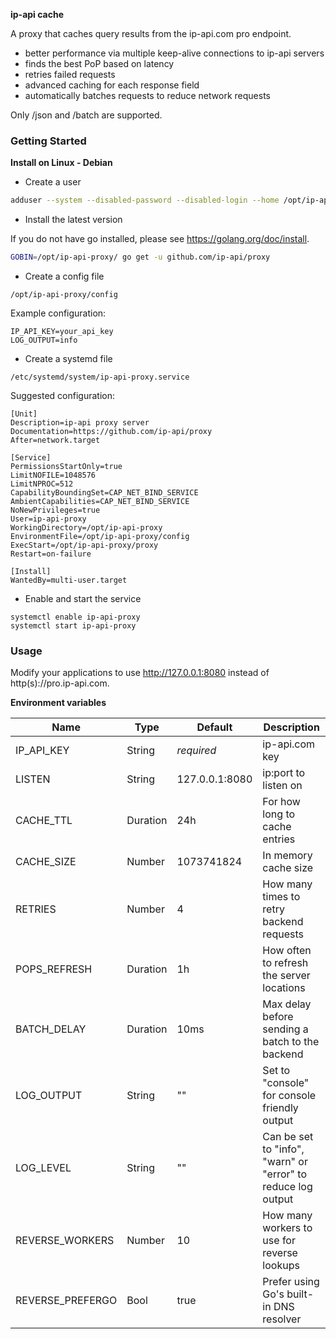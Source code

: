 **ip-api cache**

A proxy that caches query results from the ip-api.com pro endpoint.

- better performance via multiple keep-alive connections to ip-api servers
- finds the best PoP based on latency
- retries failed requests
- advanced caching for each response field
- automatically batches requests to reduce network requests

Only /json and /batch are supported.

### Getting Started

**Install on Linux - Debian**

- Create a user

```bash
adduser --system --disabled-password --disabled-login --home /opt/ip-api-proxy --group ip-api-proxy
```
- Install the latest version

If you do not have go installed, please see https://golang.org/doc/install.
```bash
GOBIN=/opt/ip-api-proxy/ go get -u github.com/ip-api/proxy
```

- Create a config file

`/opt/ip-api-proxy/config`

Example configuration:

```
IP_API_KEY=your_api_key
LOG_OUTPUT=info
```

- Create a systemd file 

`/etc/systemd/system/ip-api-proxy.service`

Suggested configuration:

```
[Unit]
Description=ip-api proxy server
Documentation=https://github.com/ip-api/proxy
After=network.target

[Service]
PermissionsStartOnly=true
LimitNOFILE=1048576
LimitNPROC=512
CapabilityBoundingSet=CAP_NET_BIND_SERVICE
AmbientCapabilities=CAP_NET_BIND_SERVICE
NoNewPrivileges=true
User=ip-api-proxy
WorkingDirectory=/opt/ip-api-proxy
EnvironmentFile=/opt/ip-api-proxy/config
ExecStart=/opt/ip-api-proxy/proxy
Restart=on-failure

[Install]
WantedBy=multi-user.target
```

- Enable and start the service
```
systemctl enable ip-api-proxy
systemctl start ip-api-proxy
```

### Usage

Modify your applications to use http://127.0.0.1:8080 instead of http(s)://pro.ip-api.com.


**Environment variables**

| Name             | Type     | Default                                         | Description |
| ---------------- | -------- | ----------------------------------------------- | ----------- |
| IP_API_KEY       | String   | *required*                                      | ip-api.com key |
| LISTEN           | String   | 127.0.0.1:8080                                  | ip:port to listen on |
| CACHE_TTL        | Duration | 24h                                             | For how long to cache entries |
| CACHE_SIZE       | Number   | 1073741824                                      | In memory cache size |
| RETRIES          | Number   | 4                                               | How many times to retry backend requests |
| POPS_REFRESH     | Duration | 1h                                              | How often to refresh the server locations  |
| BATCH_DELAY      | Duration | 10ms                                            | Max delay before sending a batch to the backend |
| LOG_OUTPUT       | String   | ""                                              | Set to "console" for console friendly output |
| LOG_LEVEL        | String   | ""                                              | Can be set to "info", "warn" or "error" to reduce log output |
| REVERSE_WORKERS  | Number   | 10                                              | How many workers to use for reverse lookups |
| REVERSE_PREFERGO | Bool     | true                                            | Prefer using Go's built-in DNS resolver |
